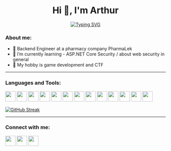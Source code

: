 <h1 align="center">
  Hi 👋, I'm Arthur
</h1>
 



<p align="center">
  <a href="https://git.io/typing-svg"><img src="https://readme-typing-svg.demolab.com?font=Fira+Code&size=28&duration=1800&pause=800&color=CC5500&center=true&width=435&lines=junior+backend+developer+;amateur+sys+admin;always+learning+new+things;5%2B+years+of+coding" alt="Typing SVG" /></a>
</p>
  
<h3 align="left">About me:</h3>
<p>

  
- 💼 Backend Engineer at a pharmacy company PharmaLek
- 🌱 I’m currently learning - ASP.NET Core Security / about web security in general
- 🎾 My hobby is game development and CTF
</p>
  



****
<h3 align="left">Languages and Tools:</h3>

<p align="left">
<img height="32" width="32" src="https://cdn.simpleicons.org/csharp/CC5500" />
<img height="32" width="32" src="https://cdn.simpleicons.org/dotnet/CC5500" />
<img height="32" width="32" src="https://cdn.simpleicons.org/python/CC5500" />
<img height="32" width="32" src="https://cdn.simpleicons.org/typescript/CC5500" />
<img height="32" width="32" src="https://cdn.simpleicons.org/git/CC5500" />
<img height="32" width="32" src="https://cdn.simpleicons.org/Docker/CC5500" />
<img height="32" width="32" src="https://cdn.simpleicons.org/kubernetes/CC5500" />
<img height="32" width="32" src="https://cdn.simpleicons.org/gnubash/CC5500" />
<img height="32" width="32" src="https://cdn.simpleicons.org/Linux/CC5500" />
<img height="32" width="32" src="https://cdn.simpleicons.org/mongodb/CC5500" />
<img height="32" width="32" src="https://cdn.simpleicons.org/microsoftsqlserver/CC5500" />
<img height="32" width="32" src="https://cdn.simpleicons.org/mysql/CC5500" />
<img height="32" width="32" src="https://cdn.simpleicons.org/godotengine/CC5500" />
</p>

[![GitHub Streak](https://github-readme-streak-stats.herokuapp.com?user=drarthurgdev&theme=shadow-orange)](https://git.io/streak-stats)

****
<h3 align="left">Connect with me:   </h3>



[<img height="32" width="32" src="https://cdn.simpleicons.org/Linkedin/CC5500" />](https://www.google.com/)  [<img height="32" width="32" src="https://cdn.simpleicons.org/telegram/CC5500" />](https://www.google.com/)  [
<img height="32" width="32" src="https://cdn.simpleicons.org/gmail/CC5500" />](mailto:ArtDevEng@gmail.com)


